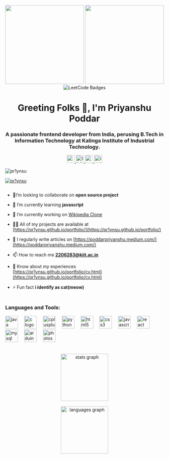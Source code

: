 <div align="center">
    <img height="250" src="https://i.pinimg.com/originals/c8/10/be/c810be9e4353bfc4cefeb31bf977ad32.gif"  />
    <img height="250" src="https://leetcard.jacoblin.cool/pr1ynsu?theme=light&font=Cantata%20One"/>
    <img src="https://leetcode-badge-showcase.vercel.app/api?username={pr1ynsu}" alt="LeetCode Badges"/>
    
  </div>
<h1 align="center">Greeting Folks 👋, I'm Priyanshu Poddar</h1>
<h3 align="center">A passionate frontend developer from India, perusing B.Tech in Information Technology at Kalinga Institute of Industrial Technology.</h3>
<div align="center">
    <a href="2206283@kiit.ac.in" target="_blank">
      <img src="https://img.shields.io/static/v1?message=Gmail&logo=gmail&label=&color=D14836&logoColor=white&labelColor=&style=for-the-badge" height="25" alt="gmail logo"  />
    </a>
    <a href="https://www.linkedin.com/in/priyanshu-poddar-133609246/" target="_blank">
      <img src="https://img.shields.io/static/v1?message=LinkedIn&logo=linkedin&label=&color=0077B5&logoColor=white&labelColor=&style=for-the-badge" height="25" alt="linkedin logo"  />
    </a>
    <a href="https://poddarpriyanshu.medium.com/" target="_blank">
      <img src="https://img.shields.io/static/v1?message=Medium&logo=medium&label=&color=12100E&logoColor=white&labelColor=&style=for-the-badge" height="25" alt="medium logo"  />
    </a>
    <a href="https://instagram.com/susprynx?igshid=M2RkZGJiMzhjOQ==" target="_blank">
      <img src="https://img.shields.io/static/v1?message=Instagram&logo=instagram&label=&color=E4405F&logoColor=white&labelColor=&style=for-the-badge" height="25" alt="instagram logo"  />
    </a>
  </div>

<p align="left"> <img src="https://komarev.com/ghpvc/?username=pr1ynsu&label=Profile%20views&color=0e75b6&style=flat" alt="pr1ynsu" /> </p>

<p align="left"> <a href="https://github.com/ryo-ma/github-profile-trophy"><img src="https://github-profile-trophy.vercel.app/?username=pr1ynsu" alt="pr1ynsu" /></a> </p>

<p align="left"> <a href="https://twitter.com/" target="blank"><img src="https://img.shields.io/twitter/follow/?logo=twitter&style=for-the-badge" alt="" /></a> </p>

- 🔭I’m looking to collaborate on  **open source project**

- 🌱 I’m currently learning **javascript**

- 👯 I’m currently working on [Wikipedia Clone](https://pr1ynsu.github.io/Wikipedia-clone/)

- 👨‍💻 All of my projects are available at [https://pr1ynsu.github.io/portfolio/](https://pr1ynsu.github.io/portfolio/)

- 📝 I regularly write articles on [https://poddarpriyanshu.medium.com/](https://poddarpriyanshu.medium.com/)

- 📫 How to reach me **2206283@kiit.ac.in**

- 📄 Know about my experiences [https://pr1ynsu.github.io/portfolio/cv.html](https://pr1ynsu.github.io/portfolio/cv.html)

- ⚡ Fun fact **i identify as cat(meow)**
<br><br>
<h3 align="left">Languages and Tools:</h3>
<div align="left">
    <img src="https://cdn.jsdelivr.net/gh/devicons/devicon/icons/java/java-original.svg" height="40" alt="java logo"  />
    <img width="12" />
    <img src="https://cdn.jsdelivr.net/gh/devicons/devicon/icons/c/c-original.svg" height="40" alt="c logo"  />
    <img width="12" />
    <img src="https://cdn.jsdelivr.net/gh/devicons/devicon/icons/cplusplus/cplusplus-original.svg" height="40" alt="cplusplus logo"  />
    <img width="12" />
    <img src="https://cdn.jsdelivr.net/gh/devicons/devicon/icons/python/python-original.svg" height="40" alt="python logo"  />
    <img width="12" />
    <img src="https://cdn.jsdelivr.net/gh/devicons/devicon/icons/html5/html5-original.svg" height="40" alt="html5 logo"  />
    <img width="12" />
    <img src="https://cdn.jsdelivr.net/gh/devicons/devicon/icons/css3/css3-original.svg" height="40" alt="css3 logo"  />
    <img width="12" />
    <img src="https://cdn.jsdelivr.net/gh/devicons/devicon/icons/javascript/javascript-original.svg" height="40" alt="javascript logo"  />
    <img width="12" />
    <img src="https://cdn.jsdelivr.net/gh/devicons/devicon/icons/react/react-original.svg" height="40" alt="react logo"  />
    <img width="12" />
    <img src="https://cdn.jsdelivr.net/gh/devicons/devicon/icons/mysql/mysql-original.svg" height="40" alt="mysql logo"  />
    <img width="12" />
    <img src="https://cdn.jsdelivr.net/gh/devicons/devicon/icons/arduino/arduino-original.svg" height="40" alt="arduino logo"  />
    <img width="12" />
    <img src="https://cdn.jsdelivr.net/gh/devicons/devicon/icons/photoshop/photoshop-plain.svg" height="40" alt="photoshop logo"  />
  </div>
<br><br>
<div align="center">
    <img src="https://github-readme-stats.vercel.app/api?username=pr1ynsu&hide_title=false&hide_rank=false&show_icons=true&include_all_commits=true&count_private=true&disable_animations=false&theme=dracula&locale=en&hide_border=false" height="150" alt="stats graph"  />
    <br><br>
    <img src="https://github-readme-stats.vercel.app/api/top-langs?username=pr1ynsu&locale=en&hide_title=false&layout=compact&card_width=320&langs_count=5&theme=dracula&hide_border=false" height="150" alt="languages graph"  />
  </div>
